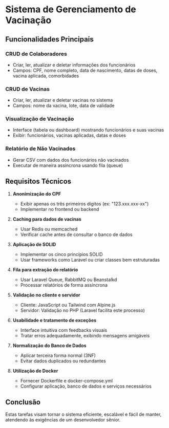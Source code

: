 # Sistema de Gerenciamento de Vacinação

## Funcionalidades Principais

### CRUD de Colaboradores

- Criar, ler, atualizar e deletar informações dos funcionários
- Campos: CPF, nome completo, data de nascimento, datas de doses, vacina aplicada, comorbidades

### CRUD de Vacinas

- Criar, ler, atualizar e deletar vacinas no sistema
- Campos: nome da vacina, lote, data de validade

### Visualização de Vacinação

- Interface (tabela ou dashboard) mostrando funcionários e suas vacinas
- Exibir: funcionários, vacinas aplicadas, datas e doses

### Relatório de Não Vacinados

- Gerar CSV com dados dos funcionários não vacinados
- Executar de maneira assíncrona usando fila (queue)

## Requisitos Técnicos

1. **Anonimização do CPF**

   - Exibir apenas os três primeiros dígitos (ex: "123.xxx.xxx-xx")
   - Implementar no frontend ou backend

2. **Caching para dados de vacinas**

   - Usar Redis ou memcached
   - Verificar cache antes de consultar o banco de dados

3. **Aplicação de SOLID**

   - Implementar os cinco princípios SOLID
   - Usar frameworks como Laravel ou criar classes bem estruturadas

4. **Fila para extração do relatório**

   - Usar Laravel Queue, RabbitMQ ou Beanstalkd
   - Processar relatórios de forma assíncrona

5. **Validação no cliente e servidor**

   - Cliente: JavaScript ou Tailwind com Alpine.js
   - Servidor: Validação no PHP (Laravel facilita este processo)

6. **Usabilidade e tratamento de exceções**

   - Interface intuitiva com feedbacks visuais
   - Tratar erros adequadamente, exibindo mensagens amigáveis

7. **Normalização do Banco de Dados**

   - Aplicar terceira forma normal (3NF)
   - Evitar dados duplicados ou redundantes

8. **Utilização de Docker**
   - Fornecer Dockerfile e docker-compose.yml
   - Configurar aplicação, banco de dados e serviços necessários

## Conclusão

Estas tarefas visam tornar o sistema eficiente, escalável e fácil de manter, atendendo às exigências de um desenvolvedor sênior.
